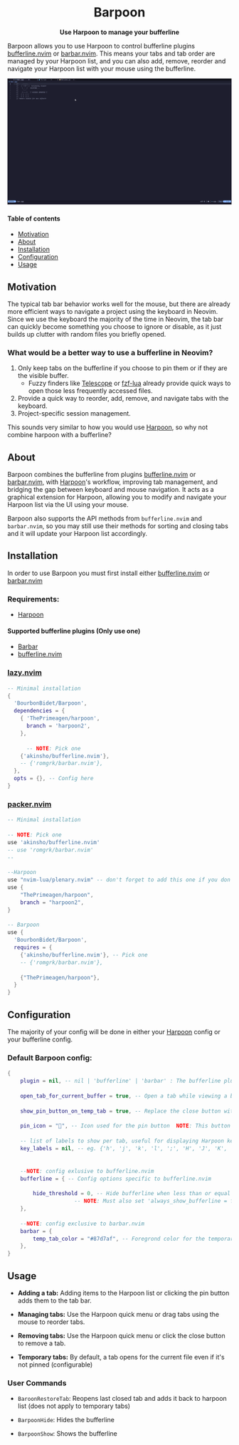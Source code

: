 
<h1 align="center">
  Barpoon
</h1>

<p align="center">
  <b>Use Harpoon to manage your bufferline</b>
</p>



Barpoon allows you to use Harpoon to control bufferline plugins [bufferline.nvim](https://github.com/akinsho/bufferline.nvim) or [barbar.nvim](https://github.com/romgrk/barbar.nvim).
This means your tabs and tab order are managed by your Harpoon list, 
and you can also add, remove, reorder and navigate your Harpoon list with your mouse using the bufferline.


![Demo](./static/BarpoonDemo.gif)

#### Table of contents

- [Motivation](#motivation)
- [About](#about)
- [Installation](#installation)
- [Configuration](#configuration)
- [Usage](#usage)

## Motivation

The typical tab bar behavior works well for the mouse, but there are already more efficient ways to navigate a project using the keyboard in Neovim. 
Since we use the keyboard the majority of the time in Neovim, the tab bar can quickly become something you choose to ignore or disable, as it just builds up clutter with random files you briefly opened.

### What would be a better way to use a bufferline in Neovim?

1. Only keep tabs on the bufferline if you choose to pin them or if they are the visible buffer.
    - Fuzzy finders like [Telescope](https://github.com/nvim-telescope/telescope.nvim) or [fzf-lua](https://github.com/ibhagwan/fzf-lua) already provide quick ways to open those less frequently accessed files.
2. Provide a quick way to reorder, add, remove, and navigate tabs with the keyboard.
3. Project-specific session management.

This sounds very similar to how you would use [Harpoon](https://github.com/ThePrimeagen/harpoon/tree/harpoon2), so why not combine harpoon with a bufferline?

## About 

Barpoon combines the bufferline from plugins [bufferline.nvim](https://github.com/akinsho/bufferline.nvim) or [barbar.nvim](https://github.com/romgrk/barbar.nvim),
with [Harpoon](https://github.com/ThePrimeagen/harpoon/tree/harpoon2)'s workflow, improving tab management, and bridging the gap between keyboard and mouse navigation.
It acts as a graphical extension for Harpoon, allowing you to modify and navigate your Harpoon list via the UI using your mouse. 

Barpoon also supports the API methods from `bufferline.nvim` and `barbar.nvim`, so you may still use their methods for sorting and closing tabs and it will update your Harpoon list accordingly.



## Installation
In order to use Barpoon you must first install either [bufferline.nvim](https://github.com/akinsho/bufferline.nvim) or [barbar.nvim](https://github.com/romgrk/barbar.nvim)

### Requirements:
- [Harpoon](https://github.com/ThePrimeagen/harpoon/tree/harpoon2)

#### Supported bufferline plugins (Only use one)
  - [Barbar](https://github.com/romgrk/barbar.nvim)
  - [bufferline.nvim](https://github.com/akinsho/bufferline.nvim)


### [lazy.nvim](https://github.com/folke/lazy.nvim)

```lua 
-- Minimal installation
{
  'BourbonBidet/Barpoon',
  dependencies = {
    { 'ThePrimeagen/harpoon',
      branch = 'harpoon2',
    },

      -- NOTE: Pick one
    {'akinsho/bufferline.nvim'},
    -- {'romgrk/barbar.nvim'}, 
  },
  opts = {}, -- Config here
}
```

### [packer.nvim](https://github.com/wbthomason/packer.nvim)

```lua 
-- Minimal installation

-- NOTE: Pick one
use 'akinsho/bufferline.nvim'
-- use 'romgrk/barbar.nvim'
--

--Harpoon
use "nvim-lua/plenary.nvim" -- don't forget to add this one if you don't have it yet!
use {
    "ThePrimeagen/harpoon",
    branch = "harpoon2",
}

-- Barpoon
use {
  'BourbonBidet/Barpoon',
  requires = {
    {'akinsho/bufferline.nvim'}, -- Pick one
    -- {'romgrk/barbar.nvim'},

    {"ThePrimeagen/harpoon"},
  }
}

```

## Configuration

The majority of your config will be done in either your [Harpoon](https://github.com/ThePrimeagen/harpoon/tree/harpoon2) config or your bufferline config.

###   Default Barpoon config:

```lua
{
	plugin = nil, -- nil | 'bufferline' | 'barbar' : The bufferline plugin to use, will automatically detect installed plugin if set to nil

	open_tab_for_current_buffer = true, -- Open a tab while viewing a buffer that's not harpooned, and then close it when leaving the buffer

	show_pin_button_on_temp_tab = true, -- Replace the close button with a pin button on the temp tab, to add it to harpoon list

	pin_icon = "󰐃", -- Icon used for the pin button  NOTE: This button will harpoon the tab, not the built-in pin feature from bufferline or barbar

	-- list of labels to show per tab, useful for displaying Harpoon key maps to match each corresponding tab
	key_labels = nil, -- eg. {'h', 'j', 'k', 'l', ';', 'H', 'J', 'K', 'L'}. 


	--NOTE: config exlusive to bufferline.nvim
	bufferline = { -- Config options specific to bufferline.nvim

		hide_threshold = 0, -- Hide bufferline when less than or equal to hide_tab_amount. (Bufferline's default is 1, but for Barpoon it makes sense to show all Harpoon'd tabs)
				     -- NOTE: Must also set 'always_show_bufferline = false' and 'auto_toggle_bufferline = true' in your bufferline config
	},

	--NOTE: config exclusive to barbar.nvim
	barbar = {
		temp_tab_color = "#87d7af", -- Foregrond color for the temporary tab opened while viewing a file not in the harpoon list
	},
}
```

## Usage

- **Adding a tab:** Adding items to the Harpoon list or clicking the pin button adds them to the tab bar.

- **Managing tabs:** Use the Harpoon quick menu or drag tabs using the mouse to reorder tabs.

- **Removing tabs:** Use the Harpoon quick menu or click the close button to remove a tab.

- **Temporary tabs:** By default, a tab opens for the current file even if it's not pinned (configurable)

### User Commands

- `BaroonRestoreTab`: Reopens last closed tab and adds it back to harpoon list (does not apply to temporary tabs)

- `BarpoonHide`: Hides the bufferline

- `BarpoonShow`: Shows the bufferline

